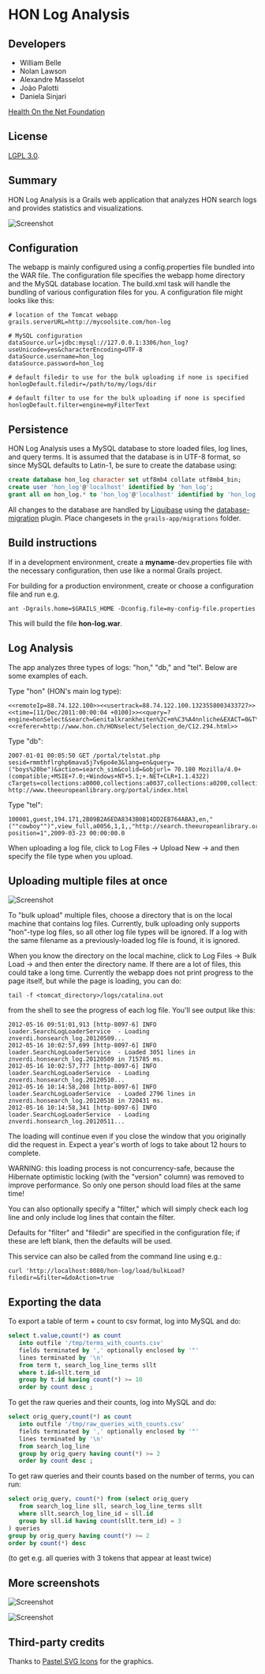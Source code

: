 HON Log Analysis
=========================

Developers
-----------

- William Belle
- Nolan Lawson
- Alexandre Masselot
- João Palotti
- Daniela Sinjari

[Health On the Net Foundation][6]

License
-----------

[LGPL 3.0][8].

Summary
-----------

HON Log Analysis is a Grails web application that analyzes HON search logs and provides statistics and visualizations.

![Screenshot][3]

Configuration
--------------

The webapp is mainly configured using a config.properties file bundled into the WAR file. The configuration file specifies the webapp home directory and the MySQL database location. The build.xml task will handle the bundling of various configuration files for you. A configuration file might looks like this:

```
# location of the Tomcat webapp
grails.serverURL=http://mycoolsite.com/hon-log

# MySQL configuration
dataSource.url=jdbc:mysql://127.0.0.1:3306/hon_log?useUnicode=yes&characterEncoding=UTF-8
dataSource.username=hon_log
dataSource.password=hon_log

# default filedir to use for the bulk uploading if none is specified
honlogDefault.filedir=/path/to/my/logs/dir

# default filter to use for the bulk uploading if none is specified
honlogDefault.filter=engine=myFilterText
```

Persistence
------------

HON Log Analysis uses a MySQL database to store loaded files, log lines, and query terms. It is assumed that the database is in UTF-8 format, so since MySQL defaults to Latin-1, be sure to create the database using:

```sql
create database hon_log character set utf8mb4 collate utf8mb4_bin;
create user 'hon_log'@'localhost' identified by 'hon_log';
grant all on hon_log.* to 'hon_log'@'localhost' identified by 'hon_log';
```

All changes to the database are handled by [Liquibase][12] using the [database-migration][13] plugin.
Place changesets in the ```grails-app/migrations``` folder.

Build instructions
----------

If in a development environment, create a **myname**-dev.properties file with the necessary configuration, then use like a normal Grails project.

For building for a production environment, create or choose a configuration file and run e.g.

```
ant -Dgrails.home=$GRAILS_HOME -Dconfig.file=my-config-file.properties
```

This will build the file **hon-log.war**.

Log Analysis
--------------

The app analyzes three types of logs: "hon," "db," and "tel". Below are some examples of each.

Type "hon" (HON's main log type):
```
<<remoteIp=88.74.122.100>><<usertrack=88.74.122.100.1323558003433727>><<time=[11/Dec/2011:00:00:04 +0100]>><<query=?engine=honSelect&search=Genitalkrankheiten%2C+m%C3%A4nnliche&EXACT=0&TYPE=1&action=search>><<referer=http://www.hon.ch/HONselect/Selection_de/C12.294.html>>
```

Type "db":
```
2007-01-01 00:05:50 GET /portal/telstat.php sesid=rmmthflrghp6mava5j7v6po4e3&lang=en&query=("boys%20be")&action=search_sim&colid=&objurl= 70.180 Mozilla/4.0+(compatible;+MSIE+7.0;+Windows+NT+5.1;+.NET+CLR+1.1.4322) cTargets=collections:a0000,collections:a0037,collections:a0200,collections:a0141,collections:a0010,collections:a0035,collections:a0086,collections:a0132,collections:a0067,collections:a0001,collections:a0062,collections:a0130,collections:a0163,collections:a0211,collections:a0194,collections:a0075,collections:a0073,collections:a0066;+TELSESSID=rmmthflrghp6mava5j7v6po4e3;+AreCookiesEnabled=299;+cTargetsThemes=theme0;+lastviewed=0 http://www.theeuropeanlibrary.org/portal/index.html
```

Type "tel":
```
100001,guest,194.171,2B09B2A6EDA8343B0B14DD2EB764ABA3,en,"(""cowboy"")",view_full,a0056,1,1,,"http://search.theeuropeanlibrary.org/portal/search/collections/a0056/(""cowboy"").query?position=1",2009-03-23 00:00:00.0
```

When uploading a log file, click to Log Files -> Upload New -> and then specify the file type when you upload.

Uploading multiple files at once
---------------------------------

![Screenshot][1]

To "bulk upload" multiple files, choose a directory that is on the local machine that contains log files. Currently, bulk uploading only supports "hon"-type log files, so all other log file types will be ignored. If a log with the same filename as a previously-loaded log file is found, it is ignored.

When you know the directory on the local machine, click to Log Files -> Bulk Load -> and then enter the directory name. If there are a lot of files, this could take a long time. Currently the webapp does not print progress to the page itself, but while the page is loading, you can do:

```
tail -f <tomcat_directory>/logs/catalina.out
```

from the shell to see the progress of each log file. You'll see output like this:

```
2012-05-16 09:51:01,913 [http-8097-6] INFO  loader.SearchLogLoaderService  - Loading znverdi.honsearch_log.20120509...
2012-05-16 10:02:57,699 [http-8097-6] INFO  loader.SearchLogLoaderService  - Loaded 3051 lines in znverdi.honsearch_log.20120509 in 715785 ms.
2012-05-16 10:02:57,777 [http-8097-6] INFO  loader.SearchLogLoaderService  - Loading znverdi.honsearch_log.20120510...
2012-05-16 10:14:58,208 [http-8097-6] INFO  loader.SearchLogLoaderService  - Loaded 2796 lines in znverdi.honsearch_log.20120510 in 720431 ms.
2012-05-16 10:14:58,341 [http-8097-6] INFO  loader.SearchLogLoaderService  - Loading znverdi.honsearch_log.20120511...
```

The loading will continue even if you close the window that you originally did the request in. Expect a year's worth of logs to take about 12 hours to complete.

WARNING: this loading process is not concurrency-safe, because the Hibernate optimistic locking (with the "version" column) was removed to improve performance. So only one person should load files at the same time!

You can also optionally specify a "filter," which will simply check each log line and only include log lines that contain the filter.

Defaults for "filter" and "filedir" are specified in the configuration file; if these are left blank, then the defaults will be used.

This service can also be called from the command line using e.g.:

```
curl 'http://localhost:8080/hon-log/load/bulkLoad?filedir=&filter=&doAction=true
```

Exporting the data
-------------------

To export a table of term + count to csv format, log into MySQL and do:

```sql
select t.value,count(*) as count
   into outfile '/tmp/terms_with_counts.csv' 
   fields terminated by ',' optionally enclosed by '"' 
   lines terminated by '\n' 
   from term t, search_log_line_terms sllt 
   where t.id=sllt.term_id 
   group by t.id having count(*) >= 10 
   order by count desc ;
```

To get the raw queries and their counts, log into MySQL and do:

```sql
select orig_query,count(*) as count 
   into outfile '/tmp/raw_queries_with_counts.csv' 
   fields terminated by ',' optionally enclosed by '"' 
   lines terminated by '\n' 
   from search_log_line 
   group by orig_query having count(*) >= 2 
   order by count desc ;
```

To get raw queries and their counts based on the number of terms, you can run:

```sql
select orig_query, count(*) from (select orig_query
   from search_log_line sll, search_log_line_terms sllt
   where sllt.search_log_line_id = sll.id
   group by sll.id having count(sllt.term_id) = 3
) queries
group by orig_query having count(*) >= 2
order by count(*) desc
```

(to get e.g. all queries with 3 tokens that appear at least twice)

More screenshots
----------

![Screenshot][2]

![Screenshot][4]

Third-party credits
-------------------

Thanks to [Pastel SVG Icons][14] for the graphics.

[1]: https://raw.github.com/healthonnet/HonLogAnalysis/master/doc/multi_upload_screenshot.png
[2]: https://raw.github.com/healthonnet/HonLogAnalysis/master/doc/screenshot01.png
[3]: https://raw.github.com/healthonnet/HonLogAnalysis/master/doc/screenshot02.png
[4]: https://raw.github.com/healthonnet/HonLogAnalysis/master/doc/screenshot03.png
[6]: http://www.hon.ch
[8]: http://www.gnu.org/copyleft/lesser.html
[12]: http://www.liquibase.org/
[13]: http://grails.org/plugin/database-migration
[14]: http://codefisher.org/pastel-svg/
[15]: http://famfamfam.com/
